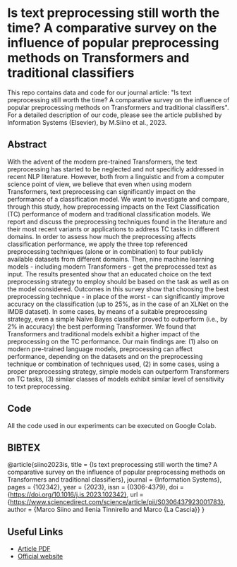 # Is text preprocessing still worth the time? A comparative survey on the influence of popular preprocessing methods on Transformers and traditional classifiers
This repo contains data and code for our journal article: "Is text preprocessing still worth the time? A comparative survey on the influence of popular preprocessing methods on Transformers and traditional classifiers". 
For a detailed description of our code, please see the article published by Information Systems (Elsevier), by M.Siino et al., 2023.

## Abstract
With the advent of the modern pre-trained Transformers, the text preprocessing has started to be neglected and not specificly addressed in recent NLP literature. However, both from a linguistic and from a computer science point of view, we believe that even when using modern Transformers, text preprocessing can significantly impact on the performance of a classification model. We want to investigate and compare, through this study, how preprocessing impacts on the Text Classification (TC) performance of modern and traditional classification models. We report and discuss the preprocessing techniques found in the literature and their most recent variants or applications to address TC tasks in different domains. In order to assess how much the preprocessing affects classification performance, we apply the three top referenced preprocessing techniques (alone or in combination) to four publicly available datasets from different domains. Then, nine machine learning models - including modern Transformers - get the preprocessed text as input. The results presented show that an educated choice on the text preprocessing strategy to employ should be based on the task as well as on the model considered. Outcomes in this survey show that choosing the best preprocessing technique - in place of the worst - can significantly improve accuracy on the classification (up to 25%, as in the case of an XLNet on the IMDB dataset). In some cases, by means of a suitable preprocessing strategy, even a simple Naïve Bayes classifier proved to outperform (i.e., by 2% in accuracy) the best performing Transformer. We found that Transformers and traditional models exhibit a higher impact of the preprocessing on the TC performance. Our main findings are: (1) also on modern pre-trained language models, preprocessing can affect performance, depending on the datasets and on the preprocessing technique or combination of techniques used, (2) in some cases, using a proper preprocessing strategy, simple models can outperform Transformers on TC tasks, (3) similar classes of models exhibit similar level of sensitivity to text preprocessing.

## Code
All the code used in our experiments can be executed on Google Colab.

## BIBTEX
@article{siino2023is,
title = {Is text preprocessing still worth the time? A comparative survey on the influence of popular preprocessing methods on Transformers and traditional classifiers},
journal = {Information Systems},
pages = {102342},
year = {2023},
issn = {0306-4379},
doi = {https://doi.org/10.1016/j.is.2023.102342},
url = {https://www.sciencedirect.com/science/article/pii/S0306437923001783},
author = {Marco Siino and Ilenia Tinnirello and Marco {La Cascia}}
}

## Useful Links
* [Article PDF](https://www.sciencedirect.com/science/article/pii/S0306437923001783/pdfft?md5=f6a37c2a5b264959fc055b2613fb321e&pid=1-s2.0-S0306437923001783-main.pdf)
* [Official website](https://www.sciencedirect.com/science/article/pii/S0306437923001783) 
